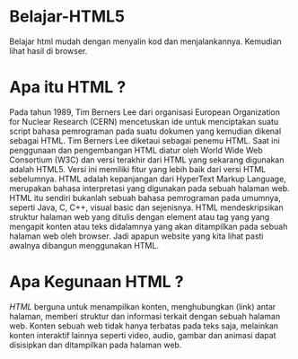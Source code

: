 # Belajar-HTML5
Belajar html mudah dengan menyalin kod dan menjalankannya. Kemudian lihat hasil di browser.

# Apa itu HTML ?

Pada tahun 1989, Tim Berners Lee dari organisasi European Organization for Nuclear Research (CERN) mencetuskan ide untuk menciptakan suatu script bahasa pemrograman pada suatu dokumen yang kemudian dikenal sebagai HTML. Tim Berners Lee diketaui sebagai penemu HTML. Saat ini penggunaan dan pengembangan HTML diatur oleh World Wide Web Consortium (W3C) dan versi terakhir dari HTML yang sekarang digunakan adalah HTML5. Versi ini memiliki fitur yang lebih baik dari versi HTML sebelumnya. HTML adalah kepanjangan dari HyperText Markup Language, merupakan bahasa interpretasi yang digunakan pada sebuah halaman web. HTML itu sendiri bukanlah sebuah bahasa pemrograman pada umumnya, seperti Java, C, C++, visual basic dan sejenisnya. HTML mendeskripsikan struktur halaman web yang ditulis dengan element atau tag yang yang mengapit konten atau teks didalamnya yang akan ditampilkan pada sebuah halaman web oleh browser. Jadi apapun website yang kita lihat pasti awalnya dibangun menggunakan HTML.

# Apa Kegunaan HTML ?

*HTML* berguna untuk menampilkan konten, menghubungkan (link) antar halaman, memberi struktur dan informasi terkait dengan sebuah halaman web. Konten sebuah web tidak hanya terbatas pada teks saja, melainkan konten interaktif lainnya seperti video, audio, gambar dan animasi dapat disisipkan dan ditampilkan pada halaman web.


